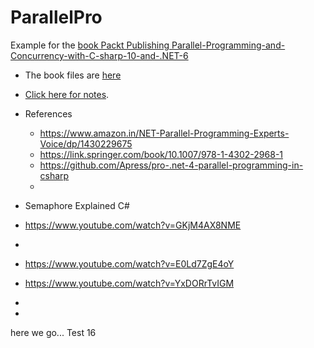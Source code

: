 # ParallelPro
Example for the [book Packt Publishing Parallel-Programming-and-Concurrency-with-C-sharp-10-and-.NET-6](https://www.packtpub.com/product/parallel-programming-and-concurrency-with-c-10-and-net-6/9781803243672)

- The book files are [here](https://github.com/PacktPublishing/Parallel-Programming-and-Concurrency-with-C-sharp-10-and-.NET-6)


- [Click here for notes](Notes.md).

- References
  - https://www.amazon.in/NET-Parallel-Programming-Experts-Voice/dp/1430229675
  - https://link.springer.com/book/10.1007/978-1-4302-2968-1
  - https://github.com/Apress/pro-.net-4-parallel-programming-in-csharp
  - 

- Semaphore Explained C#
- https://www.youtube.com/watch?v=GKjM4AX8NME
- 
- https://www.youtube.com/watch?v=E0Ld7ZgE4oY
- https://www.youtube.com/watch?v=YxDORrTvIGM
- 
- 

here we go...
Test 16